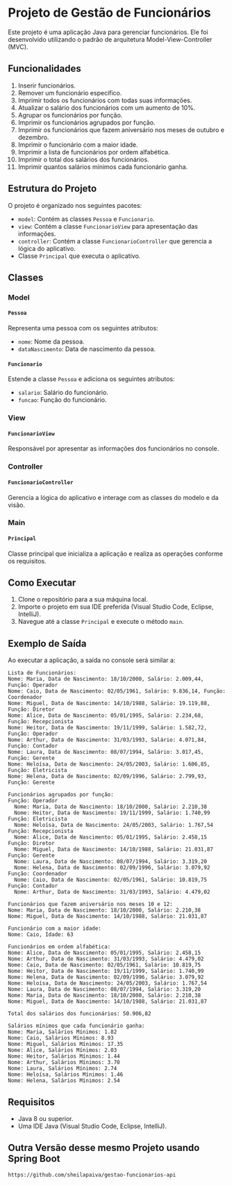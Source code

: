 # Projeto de Gestão de Funcionários

Este projeto é uma aplicação Java para gerenciar funcionários. Ele foi desenvolvido utilizando o padrão de arquitetura Model-View-Controller (MVC).

## Funcionalidades

1. Inserir funcionários.
2. Remover um funcionário específico.
3. Imprimir todos os funcionários com todas suas informações.
4. Atualizar o salário dos funcionários com um aumento de 10%.
5. Agrupar os funcionários por função.
6. Imprimir os funcionários agrupados por função.
7. Imprimir os funcionários que fazem aniversário nos meses de outubro e dezembro.
8. Imprimir o funcionário com a maior idade.
9. Imprimir a lista de funcionários por ordem alfabética.
10. Imprimir o total dos salários dos funcionários.
11. Imprimir quantos salários mínimos cada funcionário ganha.

## Estrutura do Projeto

O projeto é organizado nos seguintes pacotes:

- `model`: Contém as classes `Pessoa` e `Funcionario`.
- `view`: Contém a classe `FuncionarioView` para apresentação das informações.
- `controller`: Contém a classe `FuncionarioController` que gerencia a lógica do aplicativo.
- Classe `Principal` que executa o aplicativo.

## Classes

### Model

#### `Pessoa`

Representa uma pessoa com os seguintes atributos:
- `nome`: Nome da pessoa.
- `dataNascimento`: Data de nascimento da pessoa.

#### `Funcionario`

Estende a classe `Pessoa` e adiciona os seguintes atributos:
- `salario`: Salário do funcionário.
- `funcao`: Função do funcionário.

### View

#### `FuncionarioView`

Responsável por apresentar as informações dos funcionários no console.

### Controller

#### `FuncionarioController`

Gerencia a lógica do aplicativo e interage com as classes do modelo e da visão.

### Main

#### `Principal`

Classe principal que inicializa a aplicação e realiza as operações conforme os requisitos.

## Como Executar

1. Clone o repositório para a sua máquina local.
2. Importe o projeto em sua IDE preferida (Visual Studio Code, Eclipse, IntelliJ).
3. Navegue até a classe `Principal` e execute o método `main`.

## Exemplo de Saída

Ao executar a aplicação, a saída no console será similar a:

```
Lista de Funcionários:
Nome: Maria, Data de Nascimento: 18/10/2000, Salário: 2.009,44, Função: Operador
Nome: Caio, Data de Nascimento: 02/05/1961, Salário: 9.836,14, Função: Coordenador
Nome: Miguel, Data de Nascimento: 14/10/1988, Salário: 19.119,88, Função: Diretor
Nome: Alice, Data de Nascimento: 05/01/1995, Salário: 2.234,68, Função: Recepcionista
Nome: Heitor, Data de Nascimento: 19/11/1999, Salário: 1.582,72, Função: Operador
Nome: Arthur, Data de Nascimento: 31/03/1993, Salário: 4.071,84, Função: Contador
Nome: Laura, Data de Nascimento: 08/07/1994, Salário: 3.017,45, Função: Gerente
Nome: Heloísa, Data de Nascimento: 24/05/2003, Salário: 1.606,85, Função: Eletricista
Nome: Helena, Data de Nascimento: 02/09/1996, Salário: 2.799,93, Função: Gerente

Funcionários agrupados por função:
Função: Operador
  Nome: Maria, Data de Nascimento: 18/10/2000, Salário: 2.210,38
  Nome: Heitor, Data de Nascimento: 19/11/1999, Salário: 1.740,99
Função: Eletricista
  Nome: Heloísa, Data de Nascimento: 24/05/2003, Salário: 1.767,54
Função: Recepcionista
  Nome: Alice, Data de Nascimento: 05/01/1995, Salário: 2.458,15
Função: Diretor
  Nome: Miguel, Data de Nascimento: 14/10/1988, Salário: 21.031,87
Função: Gerente
  Nome: Laura, Data de Nascimento: 08/07/1994, Salário: 3.319,20
  Nome: Helena, Data de Nascimento: 02/09/1996, Salário: 3.079,92
Função: Coordenador
  Nome: Caio, Data de Nascimento: 02/05/1961, Salário: 10.819,75
Função: Contador
  Nome: Arthur, Data de Nascimento: 31/03/1993, Salário: 4.479,02

Funcionários que fazem aniversário nos meses 10 e 12:
Nome: Maria, Data de Nascimento: 18/10/2000, Salário: 2.210,38
Nome: Miguel, Data de Nascimento: 14/10/1988, Salário: 21.031,87

Funcionário com a maior idade:
Nome: Caio, Idade: 63

Funcionários em ordem alfabética:
Nome: Alice, Data de Nascimento: 05/01/1995, Salário: 2.458,15
Nome: Arthur, Data de Nascimento: 31/03/1993, Salário: 4.479,02
Nome: Caio, Data de Nascimento: 02/05/1961, Salário: 10.819,75
Nome: Heitor, Data de Nascimento: 19/11/1999, Salário: 1.740,99
Nome: Helena, Data de Nascimento: 02/09/1996, Salário: 3.079,92
Nome: Heloísa, Data de Nascimento: 24/05/2003, Salário: 1.767,54
Nome: Laura, Data de Nascimento: 08/07/1994, Salário: 3.319,20
Nome: Maria, Data de Nascimento: 18/10/2000, Salário: 2.210,38
Nome: Miguel, Data de Nascimento: 14/10/1988, Salário: 21.031,87

Total dos salários dos funcionários: 50.906,82

Salários mínimos que cada funcionário ganha:
Nome: Maria, Salários Mínimos: 1.82
Nome: Caio, Salários Mínimos: 8.93
Nome: Miguel, Salários Mínimos: 17.35
Nome: Alice, Salários Mínimos: 2.03
Nome: Heitor, Salários Mínimos: 1.44
Nome: Arthur, Salários Mínimos: 3.70
Nome: Laura, Salários Mínimos: 2.74
Nome: Heloísa, Salários Mínimos: 1.46
Nome: Helena, Salários Mínimos: 2.54
```

## Requisitos

- Java 8 ou superior.
- Uma IDE Java (Visual Studio Code, Eclipse, IntelliJ).

## Outra Versão desse mesmo Projeto usando Spring Boot
```
https://github.com/sheilapaiva/gestao-funcionarios-api
```
